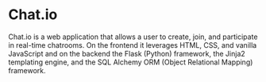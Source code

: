 # Chat.io
Chat.io is a web application that allows a user to create, join, and participate in real-time chatrooms. On the frontend it leverages HTML, CSS, and vanilla JavaScript and on the backend the Flask (Python) framework, the Jinja2 templating engine, and the SQL Alchemy ORM (Object Relational Mapping) framework.
